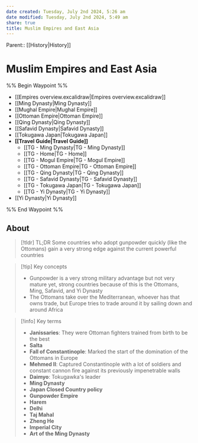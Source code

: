 ```yaml
---
date created: Tuesday, July 2nd 2024, 5:26 am
date modified: Tuesday, July 2nd 2024, 5:49 am
share: true
title: Muslim Empires and East Asia
---
```


Parent:: [[History|History]]

# Muslim Empires and East Asia

%% Begin Waypoint %%

- [[Empires overview.excalidraw|Empires overview.excalidraw]]
- [[Ming Dynasty|Ming Dynasty]]
- [[Mughal Empire|Mughal Empire]]
- [[Ottoman Empire|Ottoman Empire]]
- [[Qing Dynasty|Qing Dynasty]]
- [[Safavid Dynasty|Safavid Dynasty]]
- [[Tokugawa Japan|Tokugawa Japan]]
- **[[Travel Guide|Travel Guide]]**
  - [[TG -  Ming Dynasty|TG -  Ming Dynasty]]
  - [[TG - Home|TG - Home]]
  - [[TG - Mogul Empire|TG - Mogul Empire]]
  - [[TG - Ottoman Empire|TG - Ottoman Empire]]
  - [[TG - Qing Dynasty|TG - Qing Dynasty]]
  - [[TG - Safavid Dynasty|TG - Safavid Dynasty]]
  - [[TG - Tokugawa Japan|TG - Tokugawa Japan]]
  - [[TG - Yi Dynasty|TG - Yi Dynasty]]
- [[Yi Dynasty|Yi Dynasty]]

%% End Waypoint %%

## About

> [!tldr] TL;DR
> Some countries who adopt gunpowder quickly (like the Ottomans) gain a very strong edge against the current powerful countries

> [!tip] Key concepts
>
> - Gunpowder is a very strong military advantage but not very mature yet, strong countries because of this is the Ottomans, Ming, Safavid, and Yi Dynasty
> - The Ottomans take over the Mediterranean, whoever has that owns trade, but Europe tries to trade around it by sailing down and around Africa

> [!info] Key terms
>
> - **Janissaries**: They were Ottoman fighters trained from birth to be the best
> - **Salta**
> - **Fall of Constantinople**: Marked the start of the domination of the Ottomans in Europe
> - **Mehmed II**: Captured Constantinople with a lot of soldiers and constant cannon fire against its previously impenetrable walls
> - **Daimyo**: Tokugawka's leader
> - **Ming Dynasty**
> - **Japan Closed Country policy**
> - **Gunpowder Empire**
> - **Harem**
> - **Delhi**
> - **Taj Mahal**
> - **Zheng He**
> - **Imperial City**
> - **Art of the Ming Dynasty**
